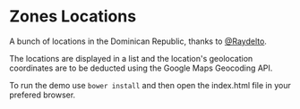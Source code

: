 # Zones Locations

A bunch of locations in the Dominican Republic, thanks to [@Raydelto](https://github.com/raydelto/provincias_dominicanas).

The locations are displayed in a list and the location's geolocation coordinates are to be deducted using the Google Maps Geocoding API.

To run the demo use `bower install` and then open the index.html file in your prefered browser.